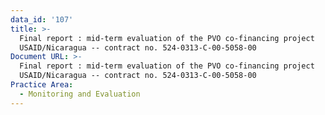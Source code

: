 ```yaml
---
data_id: '107'
title: >-
  Final report : mid-term evaluation of the PVO co-financing project
  USAID/Nicaragua -- contract no. 524-0313-C-00-5058-00
Document URL: >-
  Final report : mid-term evaluation of the PVO co-financing project
  USAID/Nicaragua -- contract no. 524-0313-C-00-5058-00
Practice Area:
  - Monitoring and Evaluation
---
```

